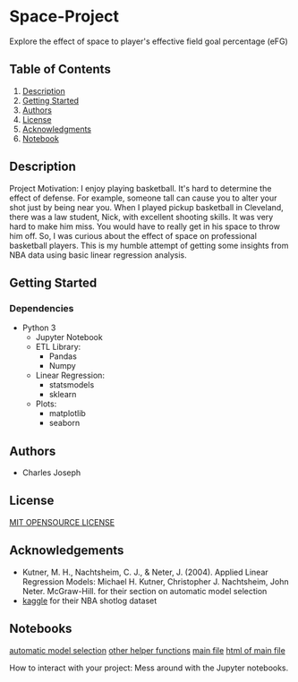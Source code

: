 # Space-Project
Explore the effect of space to player's effective field goal percentage (eFG)

## Table of Contents
1. [Description](#description)
2. [Getting Started](#getting-started)
3. [Authors](#authors)
4. [License](#license)
5. [Acknowledgments](#acknowledgements)
6. [Notebook](#notebook)

## Description
Project Motivation: I enjoy playing basketball. It's hard to determine the effect of defense. For example, someone tall can cause you to alter your shot just by being near you. When I played pickup basketball in Cleveland, there was a law student, Nick, with excellent shooting skills. It was very hard to make him miss. You would have to really get in his space to throw him off. So, I was curious about the effect of space on professional basketball players. This is my humble attempt of getting some insights from NBA data using basic linear regression analysis.

## Getting Started
### Dependencies
- Python 3
  - Jupyter Notebook
  - ETL Library: 
    - Pandas 
    - Numpy
  - Linear Regression: 
    - statsmodels 
    - sklearn 
  - Plots:
    - matplotlib
    - seaborn

## Authors
- Charles Joseph

## License
[MIT OPENSOURCE LICENSE](LICENSE.txt)

## Acknowledgements
- Kutner, M. H., Nachtsheim, C. J., & Neter, J. (2004). Applied Linear Regression Models: Michael H. Kutner, Christopher J. Nachtsheim, John Neter. McGraw-Hill. for their section on automatic model selection
- [kaggle](https://www.kaggle.com/) for their NBA shotlog dataset

## Notebooks
[automatic model selection]()
[other helper functions]()
[main file]()
[html of main file]()

How to interact with your project: Mess around with the Jupyter notebooks.


